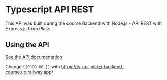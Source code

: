 # Typescript API REST

This API was built during the course Backend with Node.js - API REST with Express.js from Platzi.

## Using the API

[See the API documentation](https://documenter.getpostman.com/view/10111528/2s8YsxvBRh)

Change `{{PROD_URL}}` with https://ts-api-platzi-backend-course.up.railway.app/
